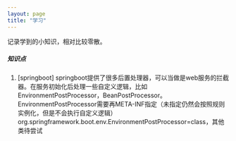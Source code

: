 ```yaml
---
layout: page
title: "学习"
---
```

记录学到的小知识，相对比较零散。

##### 知识点 
1. [springboot] springboot提供了很多后置处理器，可以当做是web服务的拦截器。在服务初始化后处理一些自定义逻辑，比如EnvironmentPostProcessor，BeanPostProcessor。
EnvironmentPostProcessor需要再META-INF指定（未指定仍然会按照规则实例化，但是不会执行自定义逻辑） org.springframework.boot.env.EnvironmentPostProcessor=class，其他类待尝试
